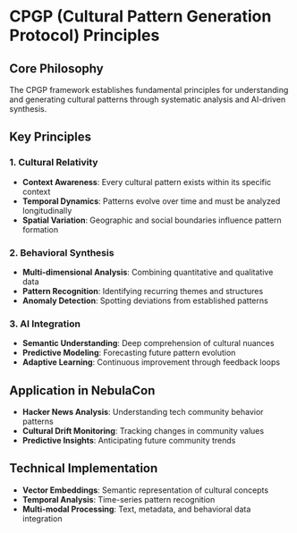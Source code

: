 # CPGP (Cultural Pattern Generation Protocol) Principles

## Core Philosophy
The CPGP framework establishes fundamental principles for understanding and generating cultural patterns through systematic analysis and AI-driven synthesis.

## Key Principles

### 1. Cultural Relativity
- **Context Awareness**: Every cultural pattern exists within its specific context
- **Temporal Dynamics**: Patterns evolve over time and must be analyzed longitudinally
- **Spatial Variation**: Geographic and social boundaries influence pattern formation

### 2. Behavioral Synthesis
- **Multi-dimensional Analysis**: Combining quantitative and qualitative data
- **Pattern Recognition**: Identifying recurring themes and structures
- **Anomaly Detection**: Spotting deviations from established patterns

### 3. AI Integration
- **Semantic Understanding**: Deep comprehension of cultural nuances
- **Predictive Modeling**: Forecasting future pattern evolution
- **Adaptive Learning**: Continuous improvement through feedback loops

## Application in NebulaCon
- **Hacker News Analysis**: Understanding tech community behavior patterns
- **Cultural Drift Monitoring**: Tracking changes in community values
- **Predictive Insights**: Anticipating future community trends

## Technical Implementation
- **Vector Embeddings**: Semantic representation of cultural concepts
- **Temporal Analysis**: Time-series pattern recognition
- **Multi-modal Processing**: Text, metadata, and behavioral data integration
